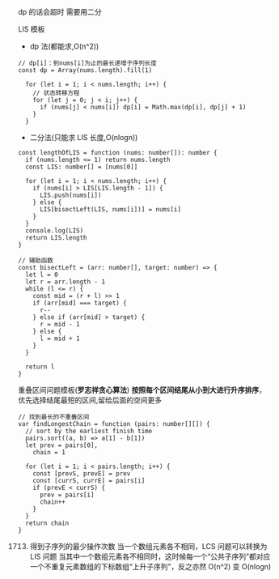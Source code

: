 dp 的话会超时
需要用二分

LIS 模板

- dp 法(都能求,O(n^2))

```JS
// dp[i]：到nums[i]为止的最长递增子序列长度
const dp = Array(nums.length).fill(1)

  for (let i = 1; i < nums.length; i++) {
    // 状态转移方程
    for (let j = 0; j < i; j++) {
      if (nums[j] < nums[i]) dp[i] = Math.max(dp[i], dp[j] + 1)
    }
  }
```

- 二分法(只能求 LIS 长度,O(nlogn))

```TS
const lengthOfLIS = function (nums: number[]): number {
  if (nums.length <= 1) return nums.length
  const LIS: number[] = [nums[0]]

  for (let i = 1; i < nums.length; i++) {
    if (nums[i] > LIS[LIS.length - 1]) {
      LIS.push(nums[i])
    } else {
      LIS[bisectLeft(LIS, nums[i])] = nums[i]
    }
  }
  console.log(LIS)
  return LIS.length
}

// 辅助函数
const bisectLeft = (arr: number[], target: number) => {
  let l = 0
  let r = arr.length - 1
  while (l <= r) {
    const mid = (r + l) >> 1
    if (arr[mid] === target) {
      r--
    } else if (arr[mid] > target) {
      r = mid - 1
    } else {
      l = mid + 1
    }
  }

  return l
}
```

重叠区间问题模板(**罗志祥贪心算法**)
**按照每个区间结尾从小到大进行升序排序**，优先选择结尾最短的区间,留给后面的空间更多

```TS
// 找到最长的不重叠区间
var findLongestChain = function (pairs: number[][]) {
  // sort by the earliest finish time
  pairs.sort((a, b) => a[1] - b[1])
  let prev = pairs[0],
    chain = 1

  for (let i = 1; i < pairs.length; i++) {
    const [prevS, prevE] = prev
    const [currS, currE] = pairs[i]
    if (prevE < currS) {
      prev = pairs[i]
      chain++
    }
  }
  return chain
}
```

1713. 得到子序列的最少操作次数
      当一个数组元素各不相同，LCS 问题可以转换为 LIS 问题
      当其中一个数组元素各不相同时，这时候每一个“公共子序列”都对应一个不重复元素数组的下标数组“上升子序列”，反之亦然
      O(n^2) 变 O(nlogn)
